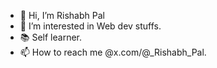 - 👋 Hi, I’m Rishabh Pal
- 👀 I’m interested in Web dev stuffs.
- 📚 Self learner.
- 📫 How to reach me @x.com/@_Rishabh_Pal.
<!---
rishabh9813/rishabh9813 is a ✨ special ✨ repository because its `README.md` (this file) appears on your GitHub profile.
You can click the Preview link to take a look at your changes.
--->
